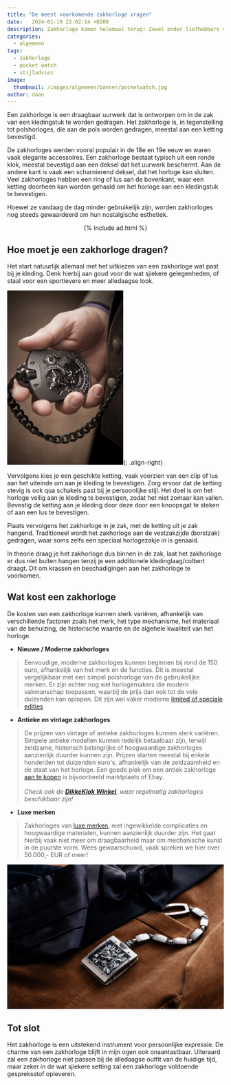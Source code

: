 ```yaml
---
title: "De meest voorkomende zakhorloge vragen"
date:   2024-01-19 22:02:14 +0200
description: Zakhorloge komen helemaal terug! Zowel onder liefhebbers van polshorloges als onder de gewone mens. Heb jij er al een, of twijfel je over de aanschaf? Lees hier het antwoord op de meest voorkomende zakhorloge vragen en tips voor het aankopen van je eerste zakhorloge!
categories:
  - algemeen
tags:
  - zakhorloge
  - pocket watch
  - stijladvies
image: 
  thumbnail: /images/algemeen/banner/pocketwatch.jpg
author: daan
---
```

Een zakhorloge is een draagbaar uurwerk dat is ontworpen om in de zak van een kledingstuk te worden gedragen. Het zakhorloge is, in tegenstelling tot polshorloges, die aan de pols worden gedragen, meestal aan een ketting bevestigd. 

De zakhorloges werden vooral populair in de 18e en 19e eeuw en waren vaak elegante accessoires. Een zakhorloge bestaat typisch uit een ronde klok, meestal bevestigd aan een deksel dat het uurwerk beschermt. Aan de andere kant is vaak een scharnierend deksel, dat het horloge kan sluiten. Veel zakhorloges hebben een ring of lus aan de bovenkant, waar een ketting doorheen kan worden gehaald om het horloge aan een kledingstuk te bevestigen.

Hoewel ze vandaag de dag minder gebruikelijk zijn, worden zakhorloges nog steeds gewaardeerd om hun nostalgische esthetiek.

<center>
  {% include ad.html %}
</center>

## Hoe moet je een zakhorloge dragen?
Het start natuurlijk allemaal met het uitkiezen van een zakhorloge wat past bij je kleding. Denk hierbij aan goud voor de wat sjiekere gelegenheden, of staal voor een sportievere en meer alledaagse look.

![UR-1001 Zeit Device pocket watch](/images/horloges/urwerk/ur-1001_te.jpg){: .align-right}

Vervolgens kies je een geschikte ketting, vaak voorzien van een clip of lus aan het uiteinde om aan je kleding te bevestigen. Zorg ervoor dat de ketting stevig is ook qua schakels past bij je persoonlijke stijl. Het doel is om het horloge veilig aan je kleding te bevestigen, zodat het niet zomaar kan vallen. Bevestig de ketting aan je kleding door deze door een knoopsgat te steken of aan een lus te bevestigen. 

Plaats vervolgens het zakhorloge in je zak, met de ketting uit je zak hangend. Traditioneel wordt het zakhorloge aan de vestzakzijde (borstzak) gedragen, waar soms zelfs een speciaal horlogezakje in is genaaid.

In theorie draag je het zakhorloge dus binnen in de zak, laat het zakhorloge er dus niet buiten hangen tenzij je een additionele kledinglaag/colbert draagt. Dit om krassen en beschadigingen aan het zakhorloge te voorkomen. 

## Wat kost een zakhorloge
De kosten van een zakhorloge kunnen sterk variëren, afhankelijk van verschillende factoren zoals het merk, het type mechanisme, het materiaal van de behuizing, de historische waarde en de algehele kwaliteit van het horloge. 


* **Nieuwe / Moderne zakhorloges**
> Eenvoudige, moderne zakhorloges kunnen beginnen bij rond de 150 euro, afhankelijk van het merk en de functies. Dit is meestal vergelijkbaar met een simpel polshorloge van de gebruikelijke merken. Er zijn echter nog wel horlogemakers die modern vakmanschap toepassen, waarbij de prijs dan ook tot de vele duizenden kan oplopen. Dit zijn wel vaker moderne [limited of speciale edities](/algemeen/limited-en-special-editions)

* **Antieke en vintage zakhorloges**
> De prijzen van vintage of antieke zakhorloges kunnen sterk variëren. Simpele antieke modellen kunnen redelijk betaalbaar zijn, terwijl zeldzame, historisch belangrijke of hoogwaardige zakhorloges aanzienlijk duurder kunnen zijn. Prijzen starten meestal bij enkele honderden tot duizenden euro's, afhankelijk van de zeldzaamheid en de staat van het horloge. Een goede plek om een antiek zakhorloge [aan te kopen](/algemeen/waar-koop-je-een-horloge) is bijvoorbeeld marktplaats of Ebay. \
 \
_Check ook de [**DikkeKlok Winkel**](https://dikkeklok.nl/winkel), waar regelmatig zakhorloges beschikbaar zijn!_

* **Luxe merken**
> Zakhorloges van [luxe merken](/algemeen/zustermerken), met ingewikkelde complicaties en hoogwaardige materialen, kunnen aanzienlijk duurder zijn. Het gaat hierbij vaak niet meer om draagbaarheid maar om mechanische kunst in de puurste vorm. Wees gewaarschuwd, vaak spreken we hier over 50.000,- EUR of meer!

![Richard Mille pocket watch](/images/horloges/richard-mille/pocket-watch.webp)

## Tot slot
Het zakhorloge is een uitstekend instrument voor persoonlijke expressie. De charme van een zakhorloge blijft in mijn ogen ook onaantastbaar. Uiteraard zal een zakhorloge niet passen bij de alledaagse outfit van de huidige tijd, maar zeker in de wat sjiekere setting zal een zakhorloge voldoende gespreksstof opleveren.